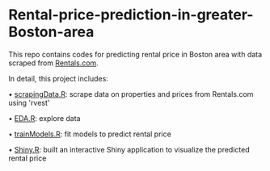 # Rental-price-prediction-in-greater-Boston-area

This repo contains codes for predicting rental price in Boston area with data scraped from [Rentals.com](https://www.rentals.com/).

In detail, this project includes:

•	[scrapingData.R](https://github.com/xinlianyu/Rental-price-prediction-in-greater-Boston-area/blob/master/scrapeData/scrapingData.R): scrape data on properties	and	prices from Rentals.com using 'rvest' 

•	[EDA.R](https://github.com/xinlianyu/Rental-price-prediction-in-greater-Boston-area/blob/master/EDA/EDA.R): explore data

•	[trainModels.R](https://github.com/xinlianyu/Rental-price-prediction-in-greater-Boston-area/blob/master/trainModels/trainModels.R): fit	models to predict rental price

•	[Shiny.R](https://github.com/xinlianyu/Rental-price-prediction-in-greater-Boston-area/tree/master/Shiny): built an interactive Shiny application to visualize the predicted rental price
